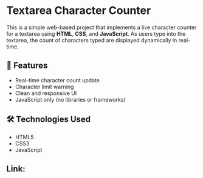 # Textarea Character Counter

This is a simple web-based project that implements a live character counter for a textarea using **HTML**, **CSS**, and **JavaScript**. As users type into the textarea, the count of characters typed are displayed dynamically in real-time.

## 🚀 Features

* Real-time character count update
* Character limit warning
* Clean and responsive UI
* JavaScript only (no libraries or frameworks)

## 🛠️ Technologies Used

* HTML5
* CSS3
* JavaScript 

## Link:
